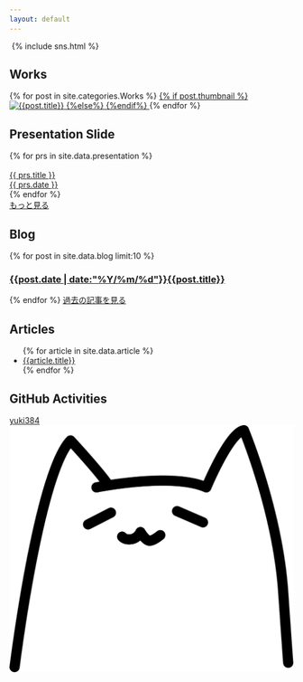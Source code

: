 ```yaml
---
layout: default
---
```

<div class="main">
  <div class="cover">
    <div class="cover-content">
      <img src="{{site.url}}/img/logo.svg" alt="" class="top-img">
      <!--<h1><a href="" style="color:#ff4d8c">{{site.title}}</a><a href="/profile"><span class="arrow">Click!<img src="/img/arrow.svg" width="60px"></span></a></h1>-->
      {% include sns.html %}
    </div>
  </div>
<!--<section id="skill">
  {% for work in site.data.skill %}
  <div class="work">
    <img src="{{site.url}}/img/icons/{{work.img}}" alt="">
    <h3>{{work.name}}</h3>
  </div>
  {% endfor %}
</section>-->
<section id="Works">
  <h2 class="top-h2">Works</h2>
  <div class="flex">
  {% for post in site.categories.Works %}
  <a href="{{ site.baseurl }}{{ post.url }}" class="project">
    {% if post.thumbnail %}
    <img src="{{site.url}}/img/{{post.categories}}/{{ post.thumbnail }}" alt="{{post.title}}" class="thumbnail" loading="lazy">
    {%else%}
    {%endif%}
    <!--<div class="prj-dsc">
      <h3>{{post.title}}</h3>
      <div class="flex">
      {% for tag in post.tags %}
      <p class="tag">{{tag}}</p>
      {% endfor %}
      </div>
    </div>-->
  </a>
  {% endfor %}
  </div>
</section>
<!--<section id="achievement">
  <h2 class="top-h2">ACHIEVEMENT</h2>
  <ul class="achi">
  {% for achi in site.data.achievement %}
  <li>{{ achi.date }} <span class="achi-title">{{achi.title}}</span> <a href="{{ achi.url }}" target="_blank" class="achievement" rel="noopener">{{ achi.event }}</a></li>
  {% endfor %}
  </ul>
</section>-->

<section id="Presentation">
  <h2 class="top-h2">Presentation Slide</h2>
  <div class="flex">
    {% for prs in site.data.presentation %}
    <a href="{{ prs.url }}" target="_blank" class="prs" rel="noopener">
      <div class="prs-img">
        <img src="{{prs.img}}" alt="" loading="lazy">
      </div>
      <div class="prs-dsc">
        {{ prs.title }}<br>
        {{ prs.date }}
      </div>
    </a>
    {% endfor %}
  </div>
  <a href="https://speakerdeck.com/yuki384" class="button">もっと見る</a>
</section>
<section id="Blog">
  <h2 class="top-h2">Blog</h2>
  {% for post in site.data.blog limit:10 %}
  <a href="{{ post.url }}">
  <article class="posts">
    <div class="post-text">
      <h3><span>{{post.date | date:"%Y/%m/%d"}}</span>{{post.title}}</h3>
    </div>
  </article>
  </a>
  {% endfor %}
  <a href="{{site.url}}/blog" class="button">過去の記事を見る</a>
</section>
<section id="Articles">
  <h2 class="top-h2">Articles</h2>
  <ul>
    {% for article in site.data.article %}
      <li><a href="{{article.url}}" target="_blank" rel="noopener">{{article.title}}</a></li>
    {% endfor %}
  </ul>
</section>
<section>
  <h2 class="top-h2">GitHub Activities</h2>
  <a href="https://github.com/yuki384"><i class="fab fa-github"></i> yuki384<img src="https://grass-graph.moshimo.works/images/yuki384.png" alt="" class="shiba-img"></a>
</section>
</div>
<div id="hukidashis">
</div><div class="neko-anime" onclick="neko()"><img src="img/nyan.svg" alt="" class="neko"></div>
<script type="text/javascript">
  function neko(){
    var serihu = [ "ニャン", "ニャアン", "ミャッ", "ニャーン", "ニャッ", "フニャー", "ミャオー", "ミューン", "ニャゴッ"] ;
    var nekochan= document.createElement("div");
    nekochan.className = "hukidashi";
    nekochan.textContent = serihu[ Math.floor( Math.random() * serihu.length ) ];
    document.getElementById('hukidashis').appendChild(nekochan);
    setTimeout("document.querySelector('#hukidashis > div').parentNode.removeChild(document.querySelector('#hukidashis > div'));", 3000);
  }
</script>
